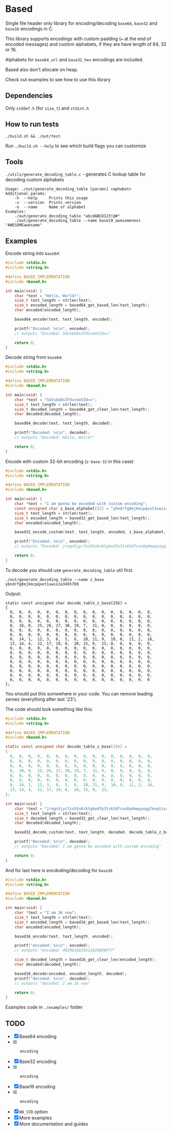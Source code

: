 # Based

Single file header only library for encoding/decoding `base64`, `base32` and `base16` encodings in C.

This library supports encodings with custom padding (`=` at the end of encoded messages)
and custom alphabets, if they are have length of 64, 32 or 16.

Alphabets for `base64_url` and `base32_hex` encodings are included.

Based also don't allocate on heap.

Check out examples to see how to use this library

## Dependencies

Only `stddef.h` (for `size_t`) and `stdint.h`

## How to run tests

```console
./build.sh && ./out/test
```

Run `./build.sh --help` to see which build flags you can customize

## Tools

`./utils/generate_decoding_table.c` - generates C lookup table for decoding custom alphabets

```console
Usage: ./out/generate_decoding_table [params] <aphabet>
Additional params:
    -h  --help     Prints this usage
    -v  --version  Prints version
    -n  --name     Name of alphabet
Examples:
    ./out/generate_decoding_table "abcdABCD123!@#"
    ./out/generate_decoding_table --name base19_awesomeness "AWESOMEawesome"
```

## Examples

Encode string into `base64`:

```c
#include <stdio.h>
#include <string.h>

#define BASED_IMPLEMENTATION
#include <based.h>

int main(void) {
    char *text = "Hello, World!";
    size_t text_length = strlen(text);
    size_t encoded_length = based64_get_based_len(text_length);
    char encoded[encoded_length];

    based64_encode(text, text_length, encoded);

    printf("Encoded: %s\n", encoded);
    // outputs "Encoded: SGVsbG8sIFdvcmxkIQ=="

    return 0;
}
```

Decode string from `base64`:

```c
#include <stdio.h>
#include <string.h>

#define BASED_IMPLEMENTATION
#include <based.h>

int main(void) {
    char *text = "SGVsbG8sIFdvcmxkIQ==";
    size_t text_length = strlen(text);
    size_t decoded_length = based64_get_clear_len(text_length);
    char decoded[decoded_length];

    based64_decode(text, text_length, decoded);

    printf("Decoded: %s\n", decoded);
    // outputs "Decoded: Hello, Wolrd!"

    return 0;
}
```

Encode with custom 32-bit encoding (`z-base-32` in this case)

```c
#include <stdio.h>
#include <string.h>

#define BASED_IMPLEMENTATION
#include <based.h>

int main(void) {
    char *text = "I am gonna be encoded with custom encoding";
    const unsigned char z_base_alphabet[32] = "ybndrfg8ejkmcpqxot1uwisza345h769";
    size_t text_length = strlen(text);
    size_t encoded_length = based32_get_based_len(text_length);
    char encoded[encoded_length];

    based32_encode_custom(text, text_length, encoded, z_base_alphabet, 'X');

    printf("Encoded: %s\n", encoded);
    // outputs "Encoded: jrogn5jyc7zsh5ubrbtgkedfp3ts63dfcoo8q4mwpyogg7muqtzs4edfp3ts63djp3uoXXXX"

    return 0;
}
```

To decode you should use `generate_decoding_table` util first.

```
./out/generate_decoding_table --name z_base ybndrfg8ejkmcpqxot1uwisza345h769
```

Output:

```console
static const unsigned char decode_table_z_base[256] =
{
  0,  0,  0,  0,  0,  0,  0,  0,  0,  0,  0,  0,  0,  0,  0,  0,
  0,  0,  0,  0,  0,  0,  0,  0,  0,  0,  0,  0,  0,  0,  0,  0,
  0,  0,  0,  0,  0,  0,  0,  0,  0,  0,  0,  0,  0,  0,  0,  0,
  0,  18, 0,  25, 26, 27, 30, 29, 7,  31, 0,  0,  0,  0,  0,  0,
  0,  0,  0,  0,  0,  0,  0,  0,  0,  0,  0,  0,  0,  0,  0,  0,
  0,  0,  0,  0,  0,  0,  0,  0,  0,  0,  0,  0,  0,  0,  0,  0,
  0,  24, 1,  12, 3,  8,  5,  6,  28, 21, 9,  10, 0,  11, 2,  16,
  13, 14, 4,  22, 17, 19, 0,  20, 15, 0,  23, 0,  0,  0,  0,  0,
  0,  0,  0,  0,  0,  0,  0,  0,  0,  0,  0,  0,  0,  0,  0,  0,
  0,  0,  0,  0,  0,  0,  0,  0,  0,  0,  0,  0,  0,  0,  0,  0,
  0,  0,  0,  0,  0,  0,  0,  0,  0,  0,  0,  0,  0,  0,  0,  0,
  0,  0,  0,  0,  0,  0,  0,  0,  0,  0,  0,  0,  0,  0,  0,  0,
  0,  0,  0,  0,  0,  0,  0,  0,  0,  0,  0,  0,  0,  0,  0,  0,
  0,  0,  0,  0,  0,  0,  0,  0,  0,  0,  0,  0,  0,  0,  0,  0,
  0,  0,  0,  0,  0,  0,  0,  0,  0,  0,  0,  0,  0,  0,  0,  0,
  0,  0,  0,  0,  0,  0,  0,  0,  0,  0,  0,  0,  0,  0,  0,  0
};
```

You should put this somewhere in your code. You can remove leading zeroes (everything after last '23').

The code should look something like this:

```c
#include <stdio.h>
#include <string.h>

#define BASED_IMPLEMENTATION
#include <based.h>

static const unsigned char decode_table_z_base[256] =
{
  0,  0,  0,  0,  0,  0,  0,  0,  0,  0,  0,  0,  0,  0,  0,  0,
  0,  0,  0,  0,  0,  0,  0,  0,  0,  0,  0,  0,  0,  0,  0,  0,
  0,  0,  0,  0,  0,  0,  0,  0,  0,  0,  0,  0,  0,  0,  0,  0,
  0,  18, 0,  25, 26, 27, 30, 29, 7,  31, 0,  0,  0,  0,  0,  0,
  0,  0,  0,  0,  0,  0,  0,  0,  0,  0,  0,  0,  0,  0,  0,  0,
  0,  0,  0,  0,  0,  0,  0,  0,  0,  0,  0,  0,  0,  0,  0,  0,
  0,  24, 1,  12, 3,  8,  5,  6,  28, 21, 9,  10, 0,  11, 2,  16,
  13, 14, 4,  22, 17, 19, 0,  20, 15, 0,  23,
};

int main(void) {
    char *text = "jrogn5jyc7zsh5ubrbtgkedfp3ts63dfcoo8q4mwpyogg7muqtzs4edfp3ts63djp3uoXXXX";
    size_t text_length = strlen(text);
    size_t decoded_length = based32_get_clear_len(text_length);
    char decoded[decoded_length];

    based32_decode_custom(text, text_length, decoded, decode_table_z_base, 'X');

    printf("Decoded: %s\n", decoded);
    // outputs "Decoded: I am gonna be encoded with custom encoding"

    return 0;
}

```

And for last here is encdoding/decoding for `base16`

```c
#include <stdio.h>
#include <string.h>

#define BASED_IMPLEMENTATION
#include <based.h>

int main(void) {
    char *text = "I am 16 now";
    size_t text_length = strlen(text);
    size_t encoded_length = based16_get_based_len(text_length);
    char encoded[encoded_length];

    based16_encode(text, text_length, encoded);

    printf("encoded: %s\n", encoded);
    // outputs "encoded: 4920616D203136206E6F77"

    size_t decoded_length = based16_get_clear_len(encoded_length);
    char decoded[decoded_length];

    based16_decode(encoded, encoded_length, decoded);
    printf("decoded: %s\n", decoded);
    // outputs "decoded: I am 16 now"

    return 0;
}
```

Examples code in `./examples/` folder

## TODO

 - [X] Base64 encoding
 - [X]        encoding
 - [X] Base32 encoding
 - [X]        encoding
 - [X] Base16 encoding
 - [X]        encoding
 - [X] `NO_STD` option
 - [X] More examples
 - [X] More documentation and guides
